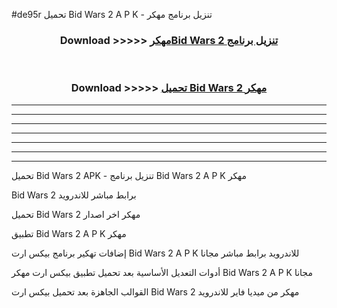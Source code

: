 #de95r تحميل Bid Wars 2  A P K - تنزيل برنامج مهكر



<div align="center">
<h3>Download >>>>> <a href="https://runaway1.web.app/?sq=Bid Wars 2 ">مهكرBid Wars 2  تنزيل برنامج</a></h3><br>

<h3>Download >>>>> <a href="https://runaway1.web.app/?sq=Bid Wars 2 ">تحميل Bid Wars 2  مهكر</a></h3>
</div>


----------------------------------------------------------

----------------------------------------------------------

----------------------------------------------------------

----------------------------------------------------------

----------------------------------------------------------

----------------------------------------------------------

----------------------------------------------------------

تحميل Bid Wars 2  APK - تنزيل برنامج Bid Wars 2  A P K مهكر

Bid Wars 2  برابط مباشر للاندرويد

تحميل Bid Wars 2  مهكر اخر اصدار

تطبيق Bid Wars 2  A P K مهكر

إضافات تهكير برنامج بيكس ارت Bid Wars 2  A P K للاندرويد برابط مباشر مجانا

أدوات التعديل الأساسية بعد تحميل تطبيق بيكس ارت مهكر Bid Wars 2  A P K مجانا

القوالب الجاهزة بعد تحميل بيكس ارت Bid Wars 2  مهكر من ميديا فاير للاندرويد


